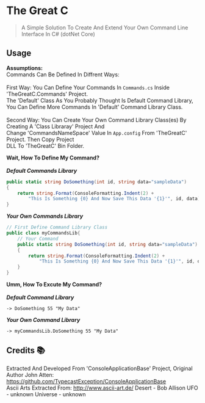 # The Great C
> A Simple Solution To Create And Extend Your Own Command Line Interface In C# (dotNet Core)

## Usage
**Assumptions:**
</br>
Commands Can Be Defined In Diffrent Ways:
</br>
</br>
First Way:
You Can Define Your Commands In `Commands.cs` Inside 'TheGreatC.Commands' Project.
</br>
The 'Default' Class As You Probably Thought Is Default Command Library,
You Can Define More Commands In 'Default' Command Library Class.
</br>
</br>
Second Way:
You Can Create Your Own Command Library Class(es) By Creating A 'Class Libraray' Project And
</br>
Change 'CommandsNameSpace' Value In `App.config` From 'TheGreatC' Project. Then Copy Project
</br>
DLL To 'TheGreatC' Bin Folder.
</br>

**Wait, How To Define My Command?**
</br>
</br>
***Default Commands Library***
</br>

```csharp
public static string DoSomething(int id, string data="sampleData")
{
    return string.Format(ConsoleFormatting.Indent(2) + 
        "This Is Something {0} And Now Save This Data '{1}'", id, data);
}
```

***Your Own Commands Library***
</br>

```csharp
// First Define Command Library Class
public class myCommandsLib{
    // Your Command
    public static string DoSomething(int id, string data="sampleData")
    {
        return string.Format(ConsoleFormatting.Indent(2) + 
            "This Is Something {0} And Now Save This Data '{1}'", id, data);
    }
}
```

**Umm, How To Excute My Command?**
</br>
</br>
***Default Command Library***
```
-> DoSomething 55 "My Data"
```
***Your Own Command Library***
```
-> myCommandsLib.DoSomething 55 "My Data"
```

## Credits 📚
Extracted And Developed From 'ConsoleApplicationBase' Project, Original Author John Atten:
</br>
 https://github.com/TypecastException/ConsoleApplicationBase
</br>
Ascii Arts Extracted From: http://www.ascii-art.de/
Desert - Bob Allison
UFO - unknown
Universe - unknown
